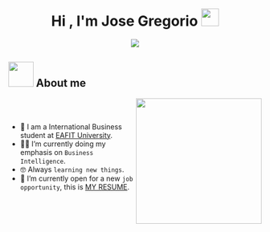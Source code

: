 <h1 align="center">Hi , I'm Jose Gregorio <img src="https://media.giphy.com/media/hvRJCLFzcasrR4ia7z/giphy.gif" width="35"></h1>
<p align="center">
  <a href="https://github.com/DenverCoder1/readme-typing-svg"><img src="https://readme-typing-svg.herokuapp.com?font=Time+New+Roman&color=%23C8BE25&size=25&center=true&vCenter=true&width=600&height=100&lines=International+Negotiator+@JosegSuarezb;Emphasis+on+Business+Intelligence;Expert+on+Python+SQLite+PowerBI;Always+learning+new+things"></a>
</p>

## <picture><img src = "https://github.com/7oSkaaa/7oSkaaa/blob/main/Images/about_me.gif?raw=true" width = 50px></picture> About me

<picture> <img align="right" src="https://github.com/7oSkaaa/7oSkaaa/blob/main/Images/Right_Side.gif?raw=true" width = 250px></picture>

<br><br>

- :school: I am a International Business student at [EAFIT University](https://www.eafit.edu.co/).
- :student: I’m currently doing my emphasis on `Business Intelligence`.
- :nerd_face: Always `learning new things`.
- :thinking: I’m currently open for a new `job opportunity`, this is [MY RESUME](https://docs.google.com/document/d/14FGx6i_6kzToK34mVYDXp5e2Lxs8Typf/edit?usp=sharing&ouid=100029602396485784422&rtpof=true&sd=true).
<br>
